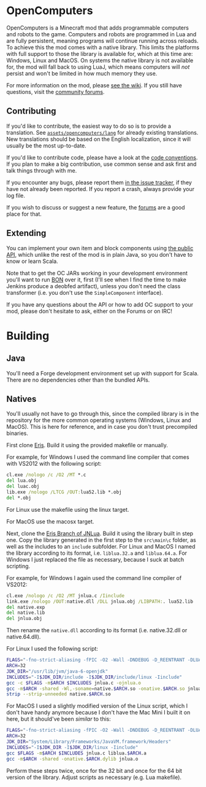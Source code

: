 OpenComputers
=============
OpenComputers is a Minecraft mod that adds programmable computers and robots to the game. Computers and robots are programmed in Lua and are fully persistent, meaning programs will continue running across reloads. To achieve this the mod comes with a native library. This limits the platforms with full support to those the library is available for, which at this time are: Windows, Linux and MacOS. On systems the native library is not available for, the mod will fall back to using LuaJ, which means computers will *not* persist and won't be limited in how much memory they use.

For more information on the mod, please [see the wiki](https://github.com/MightyPirates/OpenComputers/wiki). If you still have questions, visit the [community forums](http://oc.cil.li/).

Contributing
------------
If you'd like to contribute, the easiest way to do so is to provide a translation. See [`assets/opencomputers/lang`](https://github.com/MightyPirates/OpenComputers/tree/master/src/main/resources/assets/opencomputers/lang) for already existing translations. New translations should be based on the English localization, since it will usually be the most up-to-date.

If you'd like to contribute code, please have a look at the [code conventions](https://github.com/MightyPirates/OpenComputers/wiki/CodeConventions). If you plan to make a big contribution, use common sense and ask first and talk things through with me.

If you encounter any bugs, please report them [in the issue tracker](https://github.com/MightyPirates/OpenComputers/issues?state=open), if they have not already been reported. If you report a crash, always provide your log file.

If you wish to discuss or suggest a new feature, the [forums](http://oc.cil.li//index.php?/forum/22-feedback-and-suggestions/) are a good place for that.

Extending
---------
You can implement your own item and block components using [the public API](https://github.com/MightyPirates/OpenComputers/tree/master/src/main/java/li/cil/oc/api), which unlike the rest of the mod is in plain Java, so you don't have to know or learn Scala.

Note that to get the OC JARs working in your development environment you'll want to run [BON](https://github.com/immibis/bearded-octo-nemesis) over it, first (I'll see when I find the time to make Jenkins produce a deobfed artifact), unless you don't need the class transformer (i.e. you don't use the `SimpleComponent` interface).

If you have any questions about the API or how to add OC support to your mod, please don't hesitate to ask, either on the Forums or on IRC!

Building
========
Java
----
You'll need a Forge development environment set up with support for Scala. There are no dependencies other than the bundled APIs.

Natives
-------
You'll usually not have to go through this, since the compiled library is in the repository for the more common operating systems (Windows, Linux and MacOS). This is here for reference, and in case you don't trust precompiled binaries.

First clone [Eris](https://github.com/fnuecke/eris). Build it using the provided makefile or manually.

For example, for Windows I used the command line compiler that comes with VS2012 with the following script:
```cmd
cl.exe /nologo /c /O2 /MT *.c
del lua.obj
del luac.obj
lib.exe /nologo /LTCG /OUT:lua52.lib *.obj 
del *.obj
```

For Linux use the makefile using the linux target.

For MacOS use the macosx target.


Next, clone the [Eris Branch of JNLua](https://github.com/fnuecke/jnlua/tree/eris). Build it using the library built in step one. Copy the library generated in the first step to the `src\main\c` folder, as well as the includes to an `include` subfolder. For Linux and MacOS I named the library according to its format, i.e. `liblua.32.a` and `liblua.64.a`. For Windows I just replaced the file as necessary, because I suck at batch scripting.

For example, for Windows I again used the command line compiler of VS2012:
```cmd
cl.exe /nologo /c /O2 /MT jnlua.c /Iinclude
link.exe /nologo /OUT:native.dll /DLL jnlua.obj /LIBPATH:. lua52.lib 
del native.exp
del native.lib
del jnlua.obj
```
Then rename the `native.dll` according to its format (i.e. native.32.dll or native.64.dll).

For Linux I used the following script:
```sh
FLAGS="-fno-strict-aliasing -fPIC -O2 -Wall -DNDEBUG -D_REENTRANT -DLUA_USE_LINUX -s"
ARCH=32
JDK_DIR="/usr/lib/jvm/java-6-openjdk"
INCLUDES="-I$JDK_DIR/include -I$JDK_DIR/include/linux -Iinclude"
gcc -c $FLAGS -m$ARCH $INCLUDES jnlua.c -ojnlua.o
gcc -m$ARCH -shared -Wl,-soname=native.$ARCH.so -onative.$ARCH.so jnlua.o liblua.$ARCH.a
strip --strip-unneeded native.$ARCH.so
```

For MacOS I used a slightly modified version of the Linux script, which I don't have handy anymore because I don't have the Mac Mini I built it on here, but it should've been *similar* to this:
```sh
FLAGS="-fno-strict-aliasing -fPIC -O2 -Wall -DNDEBUG -D_REENTRANT -DLUA_USE_MACOSX -s"
ARCH=32
JDK_DIR="System/Library/Frameworks/JavaVM.framework/Headers"
INCLUDES="-I$JDK_DIR -I$JDK_DIR/linux -Iinclude"
gcc $FLAGS -m$ARCH $INCLUDES jnlua.c liblua.$ARCH.a
gcc -m$ARCH -shared -onative.$ARCH.dylib jnlua.o
```

Perform these steps twice, once for the 32 bit and once for the 64 bit version of the library. Adjust scripts as necessary (e.g. Lua makefile).

